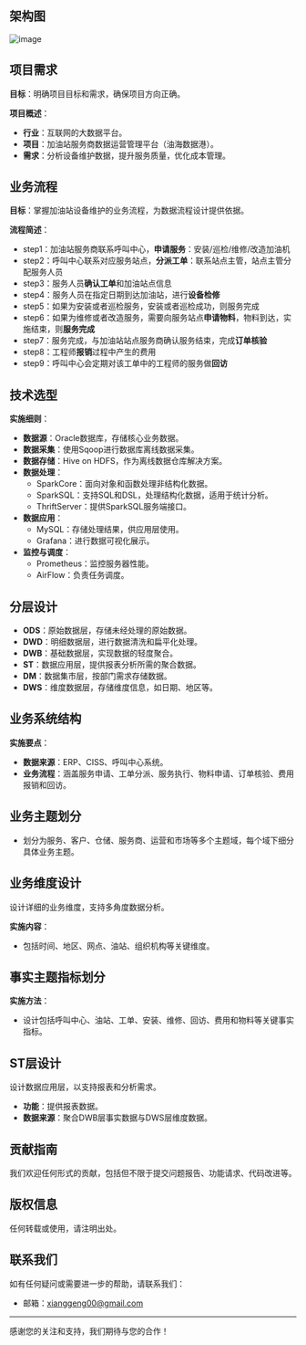 
## 架构图

![image](https://github.com/user-attachments/assets/987e4351-131f-4a32-b1e8-4866f54fd36d)

## 项目需求

**目标**：明确项目目标和需求，确保项目方向正确。

**项目概述**：
- **行业**：互联网的大数据平台。
- **项目**：加油站服务商数据运营管理平台（油海数据港）。
- **需求**：分析设备维护数据，提升服务质量，优化成本管理。

## 业务流程

**目标**：掌握加油站设备维护的业务流程，为数据流程设计提供依据。

**流程简述**：
 - step1：加油站服务商联系呼叫中心，**申请服务**：安装/巡检/维修/改造加油机
 - step2：呼叫中心联系对应服务站点，**分派工单**：联系站点主管，站点主管分配服务人员
 - step3：服务人员**确认工单**和加油站点信息
 - step4：服务人员在指定日期到达加油站，进行**设备检修**
 - step5：如果为安装或者巡检服务，安装或者巡检成功，则服务完成
 - step6：如果为维修或者改造服务，需要向服务站点**申请物料**，物料到达，实施结束，则**服务完成**
 - step7：服务完成，与加油站站点服务商确认服务结束，完成**订单核验**
 - step8：工程师**报销**过程中产生的费用
 - step9：呼叫中心会定期对该工单中的工程师的服务做**回访**


## 技术选型

**实施细则**：
- **数据源**：Oracle数据库，存储核心业务数据。
- **数据采集**：使用Sqoop进行数据库离线数据采集。
- **数据存储**：Hive on HDFS，作为离线数据仓库解决方案。
- **数据处理**：
  - SparkCore：面向对象和函数处理非结构化数据。
  - SparkSQL：支持SQL和DSL，处理结构化数据，适用于统计分析。
  - ThriftServer：提供SparkSQL服务端接口。
- **数据应用**：
  - MySQL：存储处理结果，供应用层使用。
  - Grafana：进行数据可视化展示。
- **监控与调度**：
  - Prometheus：监控服务器性能。
  - AirFlow：负责任务调度。

## 分层设计

- **ODS**：原始数据层，存储未经处理的原始数据。
- **DWD**：明细数据层，进行数据清洗和扁平化处理。
- **DWB**：基础数据层，实现数据的轻度聚合。
- **ST**：数据应用层，提供报表分析所需的聚合数据。
- **DM**：数据集市层，按部门需求存储数据。
- **DWS**：维度数据层，存储维度信息，如日期、地区等。

## 业务系统结构

**实施要点**：
- **数据来源**：ERP、CISS、呼叫中心系统。
- **业务流程**：涵盖服务申请、工单分派、服务执行、物料申请、订单核验、费用报销和回访。

## 业务主题划分

- 划分为服务、客户、仓储、服务商、运营和市场等多个主题域，每个域下细分具体业务主题。

## 业务维度设计

设计详细的业务维度，支持多角度数据分析。

**实施内容**：
- 包括时间、地区、网点、油站、组织机构等关键维度。

## 事实主题指标划分


**实施方法**：
- 设计包括呼叫中心、油站、工单、安装、维修、回访、费用和物料等关键事实指标。


## ST层设计

设计数据应用层，以支持报表和分析需求。

- **功能**：提供报表数据。
- **数据来源**：聚合DWB层事实数据与DWS层维度数据。


## 贡献指南

我们欢迎任何形式的贡献，包括但不限于提交问题报告、功能请求、代码改进等。

## 版权信息
任何转载或使用，请注明出处。

## 联系我们

如有任何疑问或需要进一步的帮助，请联系我们：

- 邮箱：xianggeng00@gmail.com

---

感谢您的关注和支持，我们期待与您的合作！

